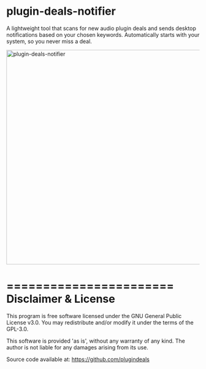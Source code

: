 # plugin-deals-notifier
A lightweight tool that scans for new audio plugin deals and sends desktop notifications based on your chosen keywords. Automatically starts with your system, so you never miss a deal.

<img width="621" height="560" alt="plugin-deals-notifier" src="https://github.com/user-attachments/assets/7a516aa7-b050-47da-9bc6-0731759fa87a" />

=======================
   Disclaimer & License
=======================

This program is free software licensed under the GNU General Public License v3.0.
You may redistribute and/or modify it under the terms of the GPL-3.0.

This software is provided 'as is', without any warranty of any kind.
The author is not liable for any damages arising from its use.

Source code available at:
https://github.com/plugindeals
